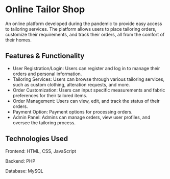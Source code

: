 # Online Tailor Shop
An online platform developed during the pandemic to provide easy access to tailoring services. The platform allows users to place tailoring orders, customize their requirements, and track their orders, all from the comfort of their homes.

## Features & Functionality
- User Registration/Login: Users can register and log in to manage their orders and personal information.
- Tailoring Services: Users can browse through various tailoring services, such as custom clothing, alteration requests, and more.
- Order Customization: Users can input specific measurements and fabric preferences for their tailored items.
- Order Management: Users can view, edit, and track the status of their orders.
- Payment Option: Payment options for processing orders.
- Admin Panel: Admins can manage orders, view user profiles, and oversee the tailoring process.

## Technologies Used
Frontend: HTML, CSS, JavaScript

Backend: PHP 

Database: MySQL
